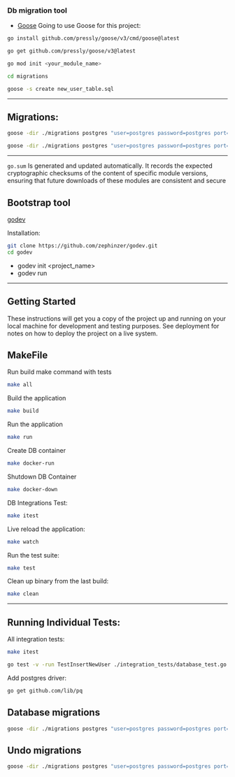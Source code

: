 <!-- First steps -->

### Db migration tool

-   [Goose](https://github.com/pressly/goose)
Going to use Goose for this project:

```bash
go install github.com/pressly/goose/v3/cmd/goose@latest
```

```bash
go get github.com/pressly/goose/v3@latest
```

```bash
go mod init <your_module_name>
```

```bash
cd migrations
```

```bash
goose -s create new_user_table.sql
```

---
## Migrations:

```bash
goose -dir ./migrations postgres "user=postgres password=postgres port=5432 host=localhost dbname=golang_db sslmode=disable" up
```

```bash
goose -dir ./migrations postgres "user=postgres password=postgres port=5432 host=localhost dbname=golang_db sslmode=disable" down-to 0
```

---

`go.sum` Is generated and updated automatically. It records the expected cryptographic checksums of the content of specific module versions, ensuring that future downloads of these modules are consistent and secure

## Bootstrap tool

[godev](https://github.com/zephinzer/godev)

Installation:
```bash
git clone https://github.com/zephinzer/godev.git
cd godev
```

* godev init <project_name>
* godev run

---

## Getting Started

These instructions will get you a copy of the project up and running on your local machine for development and testing purposes. See deployment for notes on how to deploy the project on a live system.

## MakeFile

Run build make command with tests

```bash
make all
```

Build the application

```bash
make build
```

Run the application

```bash
make run
```

Create DB container

```bash
make docker-run
```

Shutdown DB Container

```bash
make docker-down
```

DB Integrations Test:

```bash
make itest
```

Live reload the application:

```bash
make watch
```

Run the test suite:

```bash
make test
```

Clean up binary from the last build:

```bash
make clean
```

---

## Running Individual Tests:

All integration tests:

```bash
make itest
```

```bash
go test -v -run TestInsertNewUser ./integration_tests/database_test.go
```

Add postgres driver:

```bash
go get github.com/lib/pq
```

## Database migrations

```bash
goose -dir ./migrations postgres "user=postgres password=postgres port=5432 host=localhost dbname=golang_db sslmode=disable" up
```

## Undo migrations

```bash
goose -dir ./migrations postgres "user=postgres password=postgres port=5432 host=localhost dbname=golang_db sslmode=disable" down-to 0
```
